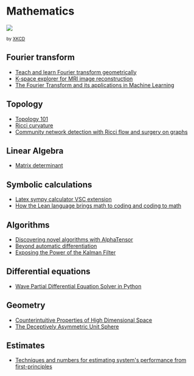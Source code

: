 # Mathematics

![](https://imgs.xkcd.com/comics/assigning_numbers.png)

<small>by [XKCD](https://xkcd.com/2610/)</small>

## Fourier transform

- [Teach and learn Fourier transform geometrically](https://towardsdatascience.com/teach-and-learn-the-fourier-transform-geometrically-ce320f4200c9)
- [K-space explorer for MRI image reconstruction](https://github.com/birogeri/kspace-explorer)
- [The Fourier Transform and its applications in Machine Learning](https://medium.com/the-modern-scientist/the-fourier-transform-and-its-application-in-machine-learning-edecfac4133c)

## Topology

- [Topology 101](https://www.quantamagazine.org/topology-101-how-mathematicians-study-holes-20210126/)
- [Ricci curvature](https://github.com/saibalmars/GraphRicciCurvature)
- [Community network detection with Ricci flow and surgery on graphs](https://graphriccicurvature.readthedocs.io/en/latest/tutorial.html)

## Linear Algebra

- [Matrix determinant](https://towardsdatascience.com/what-really-is-a-matrix-determinant-89c09884164c)

## Symbolic calculations

- [Latex sympy calculator VSC extension](https://marketplace.visualstudio.com/items?itemName=OrangeX4.latex-sympy-calculator)
- [How the Lean language brings math to coding and coding to math](https://www.amazon.science/blog/how-the-lean-language-brings-math-to-coding-and-coding-to-math)

## Algorithms

- [Discovering novel algorithms with AlphaTensor](https://www.deepmind.com/blog/discovering-novel-algorithms-with-alphatensor)
- [Beyond automatic differentiation](https://ai.googleblog.com/2023/04/beyond-automatic-differentiation.html?m=1)
- [Exposing the Power of the Kalman Filter](https://towardsdatascience.com/exposing-the-power-of-the-kalman-filter-1b78621c3f56)

## Differential equations

- [Wave Partial Differential Equation Solver in Python](https://github.com/salastro/wavepde)

## Geometry

- [Counterintuitive Properties of High Dimensional Space](https://people.eecs.berkeley.edu/~jrs/highd/)
- [The Deceptively Asymmetric Unit Sphere](https://www.tangramvision.com/blog/the-deceptively-asymmetric-unit-sphere)

## Estimates

- [Techniques and numbers for estimating system's performance from first-principles](https://github.com/sirupsen/napkin-math)
